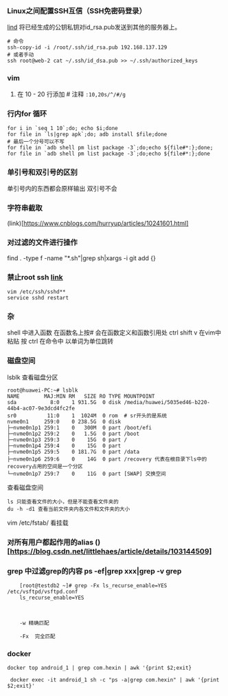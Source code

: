 ### Linux之间配置SSH互信（SSH免密码登录）
[lind](https://blog.csdn.net/linxc008/article/details/81278446)
将已经生成的公钥私钥对id_rsa.pub发送到其他的服务器上。
```shell
# 命令
ssh-copy-id -i /root/.ssh/id_rsa.pub 192.168.137.129
# 或者手动
ssh root@web-2 cat ~/.ssh/id_dsa.pub >> ~/.ssh/authorized_keys
```

### vim
1. 在 10 - 20 行添加 # 注释 `:10,20s/^/#/g`


### 行内for 循环
```shell
for i in `seq 1 10`;do; echo $i;done
for file in `ls|grep apk`;do; adb install $file;done
# 最后一个分号可以不写
for file in `adb shell pm list package -3`;do;echo ${file#*:};done;
for file in `adb shell pm list package -3`;do;echo ${file#*:};done

```
### 单引号和双引号的区别
单引号内的东西都会原样输出
双引号不会

### 字符串截取
(link)[https://www.cnblogs.com/hurryup/articles/10241601.html]
### 对过滤的文件进行操作
find . -type f -name "*.sh"|grep sh|xargs -i git add {}

### 禁止root ssh [link](https://www.cnblogs.com/toughlife/p/5633510.html)
```
vim /etc/ssh/sshd**
service sshd restart
```

### 杂
shell 中进入函数 在函数名上按# 会在函数定义和函数引用处
ctrl shift v 在vim中粘贴
按 ctrl 在命令中 以单词为单位跳转

### 磁盘空间
lsblk 查看磁盘分区
```
root@huawei-PC:~# lsblk
NAME        MAJ:MIN RM   SIZE RO TYPE MOUNTPOINT
sda           8:0    1 931.5G  0 disk /media/huawei/5035ed46-b220-44b4-ac07-9e3dcd4fc2fe
sr0          11:0    1  1024M  0 rom  # sr开头的是系统
nvme0n1     259:0    0 238.5G  0 disk 
├─nvme0n1p1 259:1    0   300M  0 part /boot/efi
├─nvme0n1p2 259:2    0   1.5G  0 part /boot
├─nvme0n1p3 259:3    0    15G  0 part /
├─nvme0n1p4 259:4    0    15G  0 part 
├─nvme0n1p5 259:5    0 181.7G  0 part /data
├─nvme0n1p6 259:6    0    14G  0 part /recovery 代表在根目录下ls中的recovery占用的空间是一个分区
└─nvme0n1p7 259:7    0    11G  0 part [SWAP] 交换空间
```
查看磁盘空间
```
ls 只能查看文件的大小，但是不能查看文件夹的
du -h -d1 查看当前文件夹内各文件和文件夹的大小
```
vim /etc/fstab/ 看挂载


### 对所有用户都起作用的alias ()[https://blog.csdn.net/littlehaes/article/details/103144509]
### grep 中过滤grep的内容 ps -ef|grep xxx|grep -v grep
```
    [root@testdb2 ~]# grep -Fx ls_recurse_enable=YES  /etc/vsftpd/vsftpd.conf
    ls_recurse_enable=YES



    -w 精确匹配

    -Fx  完全匹配
```

### docker
`docker top android_1 | grep com.hexin | awk '{print $2;exit}`
```
 docker exec -it android_1 sh -c "ps -a|grep com.hexin" | awk '{print $2;exit}'
```
